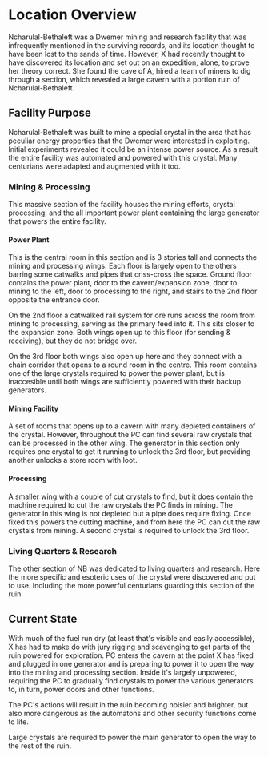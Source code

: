 # Location Overview

Ncharulal-Bethaleft was a Dwemer mining and research facility that was infrequently mentioned in the surviving
records, and its location thought to have been lost to the sands of time. However, X had recently thought to
have discovered its location and set out on an expedition, alone, to prove her theory correct. She found the
cave of A, hired a team of miners to dig through a section, which revealed a large cavern with a portion ruin of
Ncharulal-Bethaleft.

## Facility Purpose

Ncharulal-Bethaleft was built to mine a special crystal in the area that has peculiar energy properties that the
Dwemer were interested in exploiting. Initial experiments revealed it could be an intense power source. As a
result the entire facility was automated and powered with this crystal. Many centurians were adapted and
augmented with it too.

### Mining & Processing

This massive section of the facility houses the mining efforts, crystal processing, and the all important power
plant containing the large generator that powers the entire facility.

#### Power Plant

This is the central room in this section and is 3 stories tall and connects the mining and processing wings.
Each floor is largely open to the others barring some catwalks and pipes that criss-cross the space. Ground
floor contains the power plant, door to the cavern/expansion zone, door to mining to the left, door to processing
to the right, and stairs to the 2nd floor opposite the entrance door.

On the 2nd floor a catwalked rail system for ore runs across the room from mining to processing, serving as
the primary feed into it. This sits closer to the expansion zone. Both wings open up to this floor (for
sending & receiving), but they do not bridge over.

On the 3rd floor both wings also open up here and they connect with a chain corridor that opens to a round
room in the centre. This room contains one of the large crystals required to power the power plant, but is
inaccesible until both wings are sufficiently powered with their backup generators.

#### Mining Facility

A set of rooms that opens up to a cavern with many depleted containers of the crystal. However, throughout
the PC can find several raw crystals that can be processed in the other wing. The generator in this section
only requires one crystal to get it running to unlock the 3rd floor, but providing another unlocks a store
room with loot.

#### Processing

A smaller wing with a couple of cut crystals to find, but it does contain the machine required to cut the raw
crystals the PC finds in mining. The generator in this wing is not depleted but a pipe does require fixing.
Once fixed this powers the cutting machine, and from here the PC can cut the raw crystals from mining. A second
crystal is required to unlock the 3rd floor.

### Living Quarters & Research

The other section of NB was dedicated to living quarters and research. Here the more specific and esoteric uses
of the crystal were discovered and put to use. Including the more powerful centurians guarding this section of
the ruin.

## Current State

With much of the fuel run dry (at least that's visible and easily accessible), X has had to make do with jury
rigging and scavenging to get parts of the ruin powered for exploration. PC enters the cavern at the point X
has fixed and plugged in one generator and is preparing to power it to open the way into the mining and
processing section. Inside it's largely unpowered, requiring the PC to gradually find crystals to power the
various generators to, in turn, power doors and other functions.

The PC's actions will result in the ruin becoming noisier and brighter, but also more dangerous as the
automatons and other security functions come to life.

Large crystals are required to power the main generator to open the way to the rest of the ruin.